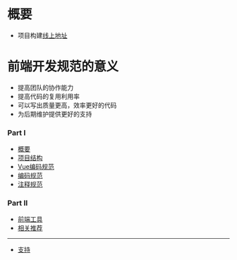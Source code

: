 # 概要

- 项目构建[线上地址](https://www.kancloud.cn/qin124/development-standard/1693738)

# 前端开发规范的意义

* 提高团队的协作能力
* 提高代码的复用利用率
* 可以写出质量更高，效率更好的代码
* 为后期维护提供更好的支持

### Part I

* [概要](README.md)
* [项目结构](chapter1/a.md)
* [Vue编码规范](chapter1/b.md)
* [编码规范](chapter1/c.md)
* [注释规范](chapter1/d.md)

### Part II

* [前端工具](chapter2/a.md)
* [相关推荐](part2/better_tools.md)

---

* [支持](part3/title.md)
